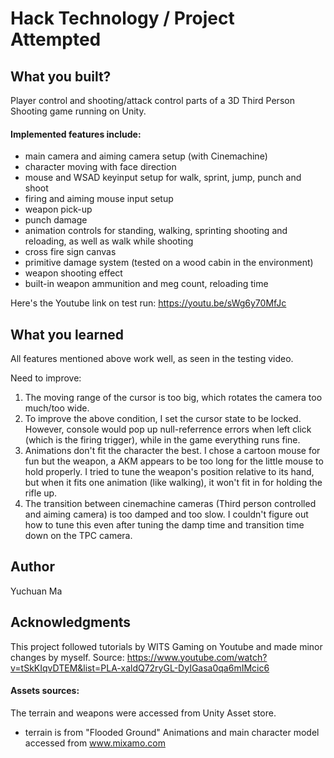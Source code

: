 # Hack Technology / Project Attempted

## What you built? 

Player control and shooting/attack control parts of a 3D Third Person Shooting game running on Unity.

#### Implemented features include:
- main camera and aiming camera setup (with Cinemachine)
- character moving with face direction
- mouse and WSAD keyinput setup for walk, sprint, jump, punch and shoot
- firing and aiming mouse input setup
- weapon pick-up
- punch damage
- animation controls for standing, walking, sprinting shooting and reloading, as well as walk while shooting
- cross fire sign canvas
- primitive damage system (tested on a wood cabin in the environment)
- weapon shooting effect
- built-in weapon ammunition and meg count, reloading time

Here's the Youtube link on test run:
https://youtu.be/sWg6y70MfJc

## What you learned

All features mentioned above work well, as seen in the testing video.

Need to improve: 
1. The moving range of the cursor is too big, which rotates the camera too much/too wide.
2. To improve the above condition, I set the cursor state to be locked. However, console would pop up null-referrence errors when left click (which is the firing trigger), while in the game everything runs fine.
3. Animations don't fit the character the best. I chose a cartoon mouse for fun but the weapon, a AKM appears to be too long for the little mouse to hold properly. I tried to tune the weapon's position relative to its hand, but when it fits one animation (like walking), it won't fit in for holding the rifle up.
4. The transition between cinemachine cameras (Third person controlled and aiming camera) is too damped and too slow. I couldn't figure out how to tune this even after tuning the damp time and transition time down on the TPC camera.

## Author

Yuchuan Ma

## Acknowledgments

This project followed tutorials by WITS Gaming on Youtube and made minor changes by myself.
Source: https://www.youtube.com/watch?v=tSkKIqvDTEM&list=PLA-xaldQ72ryGL-DyIGasa0qa6mIMcic6

#### Assets sources:
The terrain and weapons were accessed from Unity Asset store.
- terrain is from "Flooded Ground"
Animations and main character model accessed from www.mixamo.com
